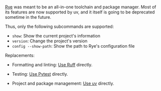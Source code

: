 [Rye][1] was meant to be an all-in-one toolchain and package manager.
Most of its features are now supported by uv,
and it itself is going to be deprecated sometime in the future.

Thus, only the following subcommands are supported:

* `show`: Show the current project's information
* `version`: Change the project's version
* `config --show-path`: Show the path to Rye's configuration file

Replacements:

* Formatting and linting: [Use Ruff][2] directly.
* Testing: [Use Pytest][3] directly.
* Project and package management: [Use uv][4] directly.


  [1]: https://rye.astral.sh/
  [2]: ../ruff/index.md
  [3]: https://www.jetbrains.com/help/pycharm/pytest.html
  [4]: ../uv/index.md
